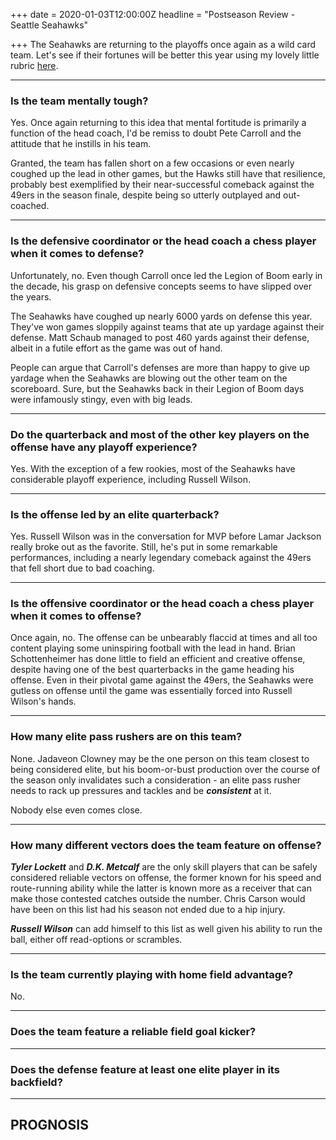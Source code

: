 +++
date = 2020-01-03T12:00:00Z
headline = "Postseason Review - Seattle Seahawks"

+++
The Seahawks are returning to the playoffs once again as a wild card team. Let's see if their fortunes will be better this year using my lovely little rubric [here](https://owlpicks.com/posts/postseason-review-team-assessment-rubric/ "Rubric").

***

### Is the team mentally tough?

Yes. Once again returning to this idea that mental fortitude is primarily a function of the head coach, I'd be remiss to doubt Pete Carroll and the attitude that he instills in his team.

Granted, the team has fallen short on a few occasions or even nearly coughed up the lead in other games, but the Hawks still have that resilience, probably best exemplified by their near-successful comeback against the 49ers in the season finale, despite being so utterly outplayed and out-coached.

***

### Is the defensive coordinator or the head coach a chess player when it comes to defense?

Unfortunately, no. Even though Carroll once led the Legion of Boom early in the decade, his grasp on defensive concepts seems to have slipped over the years.

The Seahawks have coughed up nearly 6000 yards on defense this year. They've won games sloppily against teams that ate up yardage against their defense. Matt Schaub managed to post 460 yards against their defense, albeit in a futile effort as the game was out of hand.

People can argue that Carroll's defenses are more than happy to give up yardage when the Seahawks are blowing out the other team on the scoreboard. Sure, but the Seahawks back in their Legion of Boom days were infamously stingy, even with big leads.

***

### Do the quarterback and most of the other key players on the offense have any playoff experience?

Yes. With the exception of a few rookies, most of the Seahawks have considerable playoff experience, including Russell Wilson.

***

### Is the offense led by an elite quarterback?

Yes. Russell Wilson was in the conversation for MVP before Lamar Jackson really broke out as the favorite. Still, he's put in some remarkable performances, including a nearly legendary comeback against the 49ers that fell short due to bad coaching.

***

### Is the offensive coordinator or the head coach a chess player when it comes to offense?

Once again, no. The offense can be unbearably flaccid at times and all too content playing some uninspiring football with the lead in hand. Brian Schottenheimer has done little to field an efficient and creative offense, despite having one of the best quarterbacks in the game heading his offense. Even in their pivotal game against the 49ers, the Seahawks were gutless on offense until the game was essentially forced into Russell Wilson's hands.

***

### How many elite pass rushers are on this team?

None. Jadaveon Clowney may be the one person on this team closest to being considered elite, but his boom-or-bust production over the course of the season only invalidates such a consideration - an elite pass rusher needs to rack up pressures and tackles and be **_consistent_** at it.

Nobody else even comes close.

***

### How many different vectors does the team feature on offense?

**_Tyler Lockett_** and **_D.K. Metcalf_** are the only skill players that can be safely considered reliable vectors on offense, the former known for his speed and route-running ability while the latter is known more as a receiver that can make those contested catches outside the number. Chris Carson would have been on this list had his season not ended due to a hip injury.

**_Russell Wilson_** can add himself to this list as well given his ability to run the ball, either off read-options or scrambles.

***

### Is the team currently playing with home field advantage?

No.

***

### Does the team feature a reliable field goal kicker?

***

### Does the defense feature at least one elite player in its backfield?

***

## PROGNOSIS
